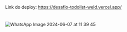 Link do deploy: https://desafio-todolist-weld.vercel.app/
#
![WhatsApp Image 2024-06-07 at 11 39 45](https://github.com/kleber-matos/desafio-todolist/assets/94052079/10740a16-1c7b-4645-bec8-4f48688679c4)
